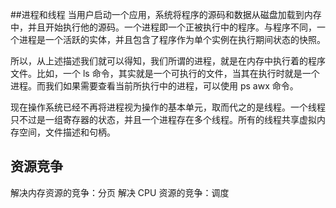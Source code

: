##进程和线程
当用户启动一个应用，系统将程序的源码和数据从磁盘加载到内存中，并且开始执行他的源码。一个进程即一个正被执行中的程序。与程序不同，一个进程是一个活跃的实体，并且包含了程序作为单个实例在执行期间状态的快照。

所以，从上述描述我们就可以得知，我们所谓的进程，就是在内存中执行着的程序文件。比如，一个 ls 命令，其实就是一个可执行的文件，当其在执行时就是一个进程。而我们如果需要查看当前所执行中的进程，可以使用 ps awx 命令。

现在操作系统已经不再将进程视为操作的基本单元，取而代之的是线程。一个线程只不过是一组寄存器的状态，并且一个进程存在多个线程。所有的线程共享虚拟内存空间，文件描述和句柄。
## 资源竞争
解决内存资源的竞争：分页
解决 CPU 资源的竞争：调度
